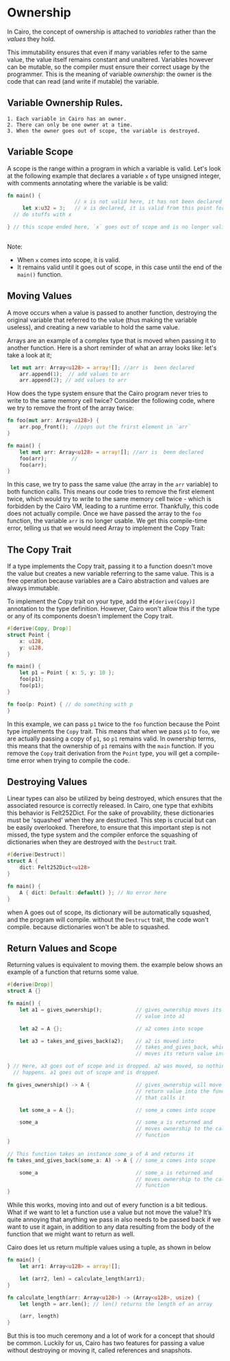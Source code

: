 # Ownership
In Cairo, the concept of ownership is attached to _variables_ rather than the _values_ they hold.

This immutability ensures that even if many variables refer to the same value, the value itself remains constant and unaltered. Variables however can be mutable, so the compiler must ensure their correct usage by the programmer. This is the meaning of variable _ownership_: the owner is the code that can read (and write if mutable) the variable.

## Variable Ownership Rules.
```
1. Each variable in Cairo has an owner.
2. There can only be one owner at a time.
3. When the owner goes out of scope, the variable is destroyed.
```

## Variable Scope
A scope is the range within a program in which a variable is valid. Let's look at the following example that declares a variable `x` of type unsigned integer, with comments annotating where the variable is be valid:

```rust
fn main() { 
                      // x is not valid here, it has not been declared yet
     let x:u32 = 3;   // x is declared, it is valid from this point forward
  // do stuffs with x   

} // this scope ended here, `x` goes out of scope and is no longer valid
   
```
Note: 
 - When `x` comes into scope, it is valid.
 - It remains valid until it goes out of scope, in this case until the end of the `main()` function.

## Moving Values
A move occurs when a value is passed to another function, destroying the original variable that referred to the value (thus making the variable useless), and creating a new variable to hold the same value.

Arrays are an example of a complex type that is moved when passing it to another function. Here is a short reminder of what an array looks like:
let's take a look at it;
```rust
 let mut arr: Array<u128> = array![]; //arr is  been declared 
    arr.append(1);  // add values to arr
    arr.append(2); // add values to arr
```
How does the type system ensure that the Cairo program never tries to write to the same memory cell twice? Consider the following code, where we try to remove the front of the array twice:
```rust
fn foo(mut arr: Array<u128>) {
    arr.pop_front();  //pops out the frirst element in `arr` 
}

fn main() {
    let mut arr: Array<u128> = array![]; //arr is  been declared 
    foo(arr);        //
    foo(arr);
}
```
In this case, we try to pass the same value (the array in the `arr` variable) to both function calls. This means our code tries to remove the first element twice, which would try to write to the same memory cell twice - which is forbidden by the Cairo VM, leading to a runtime error. Thankfully, this code does not actually compile. Once we have passed the array to the `foo` function, the variable `arr` is no longer usable. We get this compile-time error, telling us that we would need Array to implement the Copy Trait:

## The Copy Trait
If a type implements the Copy trait, passing it to a function doesn't move the value but creates a new variable referring to the same value. This is a free operation because variables are a Cairo abstraction and values are always immutable.

To implement the Copy trait on your type, add the `#[derive(Copy)]` annotation to the type definition. However, Cairo won't allow this if the type or any of its components doesn't implement the Copy trait.
```rust
#[derive(Copy, Drop)]
struct Point {
    x: u128,
    y: u128,
}

fn main() {
    let p1 = Point { x: 5, y: 10 };
    foo(p1);
    foo(p1);
}

fn foo(p: Point) { // do something with p
}
```
In this example, we can pass `p1` twice to the `foo` function because the Point type implements the `Copy` trait. This means that when we pass `p1` to `foo`, we are actually passing a copy of `p1`, so `p1` remains valid. In ownership terms, this means that the ownership of `p1` remains with the `main` function. If you remove the `Copy` trait derivation from the `Point` type, you will get a compile-time error when trying to compile the code.

## Destroying Values
Linear types can also be utilized by being destroyed, which ensures that the associated resource is correctly released. In Cairo, one type that exhibits this behavior is Felt252Dict. For the sake of provability, these dictionaries must be 'squashed' when they are destructed. This step is crucial but can be easily overlooked. Therefore, to ensure that this important step is not missed, the type system and the compiler enforce the squashing of dictionaries when they are destroyed with the `Destruct` trait.
```rust
#[derive(Destruct)]
struct A {
    dict: Felt252Dict<u128>
}

fn main() {
    A { dict: Default::default() }; // No error here
}
```
when A goes out of scope, its dictionary will be automatically squashed, and the program will compile.
without the `Destruct` trait, the code won't compile. because dictionaries won't be able to squashed.

## Return Values and Scope
Returning values is equivalent to moving them. the example below shows an example of a function that returns some value.

``` rust
#[derive(Drop)]
struct A {}

fn main() {
    let a1 = gives_ownership();           // gives_ownership moves its return
                                          // value into a1

    let a2 = A {};                        // a2 comes into scope

    let a3 = takes_and_gives_back(a2);    // a2 is moved into
                                          // takes_and_gives_back, which also
                                          // moves its return value into a3

} // Here, a3 goes out of scope and is dropped. a2 was moved, so nothing
  // happens. a1 goes out of scope and is dropped.

fn gives_ownership() -> A {               // gives_ownership will move its
                                          // return value into the function
                                          // that calls it

    let some_a = A {};                    // some_a comes into scope

    some_a                                // some_a is returned and
                                          // moves ownership to the calling
                                          // function
}

// This function takes an instance some_a of A and returns it
fn takes_and_gives_back(some_a: A) -> A { // some_a comes into scope

    some_a                                // some_a is returned and 
                                          // moves ownership to the calling
                                          // function
}
```
While this works, moving into and out of every function is a bit tedious. What if we want to let a function use a value but not move the value? It’s quite annoying that anything we pass in also needs to be passed back if we want to use it again, in addition to any data resulting from the body of the function that we might want to return as well.

Cairo does let us return multiple values using a tuple, as shown in below

```rust
fn main() {
    let arr1: Array<u128> = array![];

    let (arr2, len) = calculate_length(arr1);
}

fn calculate_length(arr: Array<u128>) -> (Array<u128>, usize) {
    let length = arr.len(); // len() returns the length of an array

    (arr, length)
}
```
But this is too much ceremony and a lot of work for a concept that should be common. Luckily for us, Cairo has two features for passing a value without destroying or moving it, called references and snapshots.